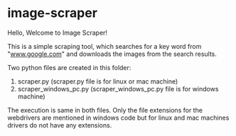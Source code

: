 # image-scraper

Hello, Welcome to Image Scraper!

This is a simple scraping tool, which searches for a key word from "www.google.com" and downloads the images from the search results.

Two python files are created in this folder:
1. scraper.py (scraper.py file is for linux or mac machine)
2. scraper_windows_pc.py (scraper_windows_pc.py file is for windows machine)

The execution is same in both files. Only the file extensions for the webdrivers are mentioned in windows code but for linux and mac machines drivers do not have any extensions.
